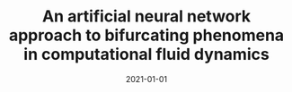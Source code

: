 ---
title: "An artificial neural network approach to bifurcating phenomena in computational fluid dynamics"
collection: publications
permalink: /publication/2021-01-01-An-artificial-neural-network-approach-to-bifurcating-phenomena-in-computational-fluid-dynamics
excerpt: 'arXiv:2109.10765'
paperurl: 'https://arxiv.org/abs/2109.10765'
date: 2021-01-01
item: 7
venue: 'arXiv:2109.10765'
authors: 'F. Pichi, F. Ballarin, G. Rozza, J. Hesthaven'
pubsource: 'unpublished'
---
